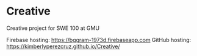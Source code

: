# Creative

Creative project for SWE 100 at GMU

Firebase hosting: https://bggram-1973d.firebaseapp.com
GitHub hosting: https://kimberlyperezcruz.github.io/Creative/
